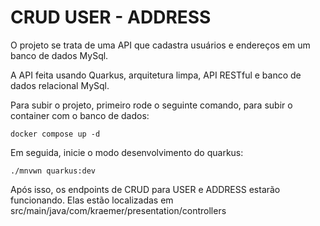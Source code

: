 # CRUD USER - ADDRESS
O projeto se trata de uma API que cadastra usuários e endereços em um banco de dados MySql.

A API feita usando Quarkus, arquitetura limpa, API RESTful e banco de dados relacional MySql.

Para subir o projeto, primeiro rode o seguinte comando, para subir o container com o banco de dados:
```
docker compose up -d 
```
Em seguida, inicie o modo desenvolvimento do quarkus:
```
./mnvwn quarkus:dev
```
Após isso, os endpoints de CRUD para USER e ADDRESS estarão funcionando.
Elas estão localizadas em src/main/java/com/kraemer/presentation/controllers


